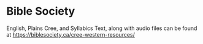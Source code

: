 # Bible Society

English, Plains Cree, and Syllabics Text, along with audio files can be found at https://biblesociety.ca/cree-western-resources/
